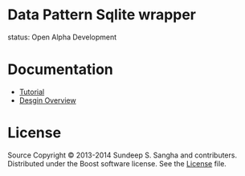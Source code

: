 Data Pattern Sqlite wrapper
==========================================================================
status: Open Alpha Development

Documentation
==========================================================================
+ [Tutorial](doc/tutorial.md)
+ [Desgin Overview](doc/proposal.md)

License
==========================================================================
Source Copyright © 2013-2014 Sundeep S. Sangha and contributers.
Distributed under the Boost software license. See the
[License](./License_1_0.txt) file.
